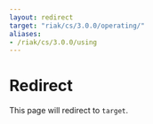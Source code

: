 ```yaml
---
layout: redirect
target: "riak/cs/3.0.0/operating/"
aliases:
- /riak/cs/3.0.0/using
---
```


# Redirect

This page will redirect to `target`.
